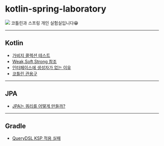 # kotlin-spring-laboratory
![](https://miro.medium.com/max/1400/1*R3JY0pxjsaOfttAPLgBSLQ.png)
코틀린과 스프링 개인 실험실입니다😁


---

## Kotlin
* [가비지 콜렉션 테스트](https://github.com/Kotlin-Panic-Room/kotlin-spring-laboratory/tree/main/Kotlin/JVM-gabage-collection-test)
* [Weak,Soft,Strong 참조](https://github.com/Kotlin-Panic-Room/kotlin-spring-laboratory/tree/main/Kotlin/Soft-Weak-and-Phantom-references)
* [인터페이스에 생성자가 없는 이유](https://github.com/Kotlin-Panic-Room/kotlin-spring-laboratory/tree/main/Kotlin/Why-Java-Interfaces-Cannot-Have-Constructor)
* [코틀린 관용구](https://github.com/Kotlin-Panic-Room/kotlin-spring-laboratory/tree/main/Kotlin/Ididoms)

---

## JPA
* [JPA는 쿼리를 어떻게 만들까?](https://github.com/Kotlin-Panic-Room/kotlin-spring-laboratory/tree/main/Spring%20Data%20JPA/How-does-Spring-Data-JPA-work-internally)

---

## Gradle
* [QueryDSL KSP 적용 실패](https://github.com/Kotlin-Panic-Room/kotlin-spring-laboratory/tree/main/gradle/KSP)
